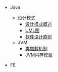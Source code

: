 - Java
  - 设计模式
    - [设计模式概述](java-design-pattern-des.md)
    - [UML图](java-design-pattern-uml.md)
    - [软件设计原则](java-design-pattern-principle.md)
  - JVM
    - [类加载机制](java-jvm-class-loader.md)
    - [JVM内存模型](java-jvm-memory-model.md)

- FE
  
